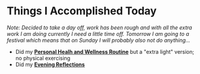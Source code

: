 # Things I Accomplished Today

_Note: Decided to take a day off, work has been rough and with all the extra work I am doing currently I need a little time off. Tomorrow I am going to a festival which means that on Sunday I will probably also not do anything..._

- Did my **[Personal Healh and Wellness Routine](../../routines/2024/personal-health-and-wellness-routine-2024-week-10.md)** but a "extra light" version; no physical exercising
- Did my **[Evening Reflections](../../routines/evening-reflections.md)**
